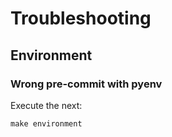 <!-- Space: DEVOPS-TOOLS -->
<!-- Title: Troubleshooting -->

# Troubleshooting

## Environment

### Wrong pre-commit with pyenv

Execute the next:

```{.bash}
make environment
```
